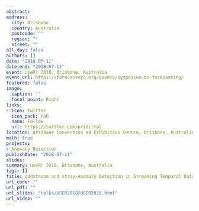 ```yaml
---
abstract:
address:
  city: Brisbane
  country: Australia
  postcode: ""
  region: ""
  street: ""
all_day: false
authors: []
date: "2018-07-11"
date_end: "2018-07-11"
event: useR! 2018, Brisbane, Australia
event_url: https://forecasters.org/events/symposium-on-forecasting/
featured: false
image:
  caption: ''
  focal_point: Right
links:
- icon: twitter
  icon_pack: fab
  name: Follow
  url: https://twitter.com/pridiltal
location: Brisbane Convention ad Exhibition Centre, Brisbane, Australia
math: true
projects:
- Anomaly Detection
publishDate: "2018-07-11"
slides: 
summary: useR! 2018, Brisbane, Australia
tags: []
title: oddstream and stray-Anomaly Detection in Streaming Temporal Data with R
url_code: ""
url_pdf: ""
url_slides: "talks/USER2018/USER2018.html" 
url_video: ""
---
```



